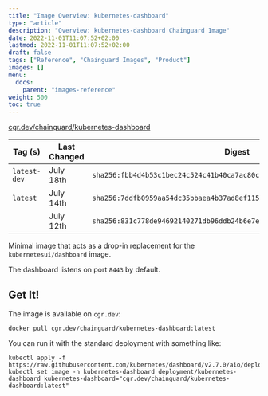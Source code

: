 ```yaml
---
title: "Image Overview: kubernetes-dashboard"
type: "article"
description: "Overview: kubernetes-dashboard Chainguard Image"
date: 2022-11-01T11:07:52+02:00
lastmod: 2022-11-01T11:07:52+02:00
draft: false
tags: ["Reference", "Chainguard Images", "Product"]
images: []
menu:
  docs:
    parent: "images-reference"
weight: 500
toc: true
---
```


[cgr.dev/chainguard/kubernetes-dashboard](https://github.com/chainguard-images/images/tree/main/images/kubernetes-dashboard)

| Tag (s)       | Last Changed | Digest                                                                    |
|---------------|--------------|---------------------------------------------------------------------------|
|  `latest-dev` | July 18th    | `sha256:fbb4d4b53c1bec24c524c41b40ca7ac80ca824b6ddb1e2be1ae2b6cfafa07451` |
|  `latest`     | July 14th    | `sha256:7ddfb0959aa54dc35bbaea4b37ad8ef1150726270fbf8f45c813500c2087f14f` |
|               | July 12th    | `sha256:831c778de94692140271db96ddb24b6e7e3ea9df872827ae84565042bb4a5719` |



Minimal image that acts as a drop-in replacement for the `kubernetesui/dashboard` image.

The dashboard listens on port `8443` by default.

## Get It!

The image is available on `cgr.dev`:

```
docker pull cgr.dev/chainguard/kubernetes-dashboard:latest
```

You can run it with the standard deployment with something like:

```
kubectl apply -f https://raw.githubusercontent.com/kubernetes/dashboard/v2.7.0/aio/deploy/recommended.yaml
kubectl set image -n kubernetes-dashboard deployment/kubernetes-dashboard kubernetes-dashboard="cgr.dev/chainguard/kubernetes-dashboard:latest"
```

